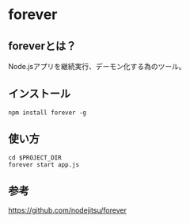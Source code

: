﻿# forever

## foreverとは？
Node.jsアプリを継続実行、デーモン化する為のツール。

## インストール

```clike
npm install forever -g
```

## 使い方

```clike
cd $PROJECT_DIR
forever start app.js
```

## 参考
https://github.com/nodejitsu/forever
